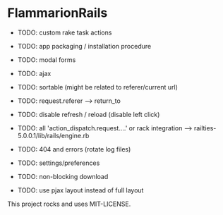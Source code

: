 # FlammarionRails

* TODO: custom rake task actions

* TODO: app packaging / installation procedure

* TODO: modal forms

* TODO: ajax

* TODO: sortable (might be related to referer/current url)

* TODO: request.referer --> return_to

* TODO: disable refresh / reload (disable left click)

* TODO: all 'action_dispatch.request....' or rack integration --> railties-5.0.0.1/lib/rails/engine.rb

* TODO: 404 and errors (rotate log files)

* TODO: settings/preferences

* TODO: non-blocking download

* TODO: use pjax layout instead of full layout

This project rocks and uses MIT-LICENSE.
